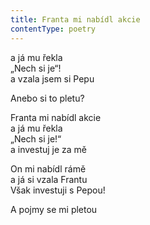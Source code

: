 ```yaml
---
title: Franta mi nabídl akcie
contentType: poetry
---
```


<section>

a já mu řekla  
„Nech si je“!  
a vzala jsem si Pepu

Anebo si to pletu?

Franta mi nabídl akcie  
a já mu řekla  
„Nech si je!“  
a investuj je za mě

On mi nabídl rámě  
a já si vzala Frantu  
Však investuji s Pepou!

A pojmy se mi pletou

</section>
